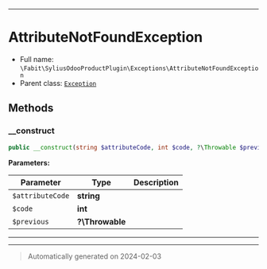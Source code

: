 ***

# AttributeNotFoundException





* Full name: `\Fabit\SyliusOdooProductPlugin\Exceptions\AttributeNotFoundException`
* Parent class: [`Exception`](../../../Exception.md)




## Methods


### __construct



```php
public __construct(string $attributeCode, int $code, ?\Throwable $previous = null): mixed
```








**Parameters:**

| Parameter | Type | Description |
|-----------|------|-------------|
| `$attributeCode` | **string** |  |
| `$code` | **int** |  |
| `$previous` | **?\Throwable** |  |





***


***
> Automatically generated on 2024-02-03
